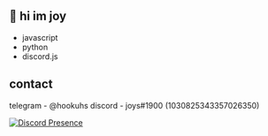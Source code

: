 ## 👋 hi im joy 

+ javascript
+ python
+ discord.js

## contact
telegram - @hookuhs
discord - joys#1900 (1030825343357026350)


[![Discord Presence](https://lanyard.cnrad.dev/api/1030825343357026350)](https://discord.com/users/1030825343357026350[animated=true][idleMessage=smd])

